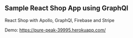 ## Sample React Shop App using GraphQl

React Shop with Apollo, GraphQl, Firebase and Stripe

Demo: https://pure-peak-39995.herokuapp.com/
